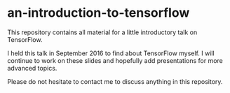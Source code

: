 # an-introduction-to-tensorflow
This repository contains all material for a little introductory talk on TensorFlow.

I held this talk in September 2016 to find about TensorFlow myself. I will continue to work on these slides and hopefully add presentations for more advanced topics.

Please do not hesitate to contact me to discuss anything in this repository.
